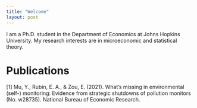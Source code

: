 ```yaml
---
title: "Welcome"
layout: post
---
```


I am a Ph.D. student in the Department of Economics at Johns Hopkins University. My research interests are in microeconomic and statistical theory.


# Publications
[1] Mu, Y., Rubin, E. A., & Zou, E. (2021). What’s missing in environmental (self-) monitoring: Evidence from strategic shutdowns of pollution monitors (No. w28735). National Bureau of Economic Research.
